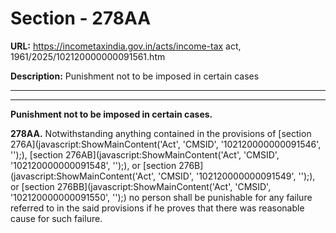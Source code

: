 # Section - 278AA

**URL:** https://incometaxindia.gov.in/acts/income-tax act, 1961/2025/102120000000091561.htm

**Description:** Punishment not to be imposed in certain cases

---

****

**Punishment not to be imposed in certain cases.**

**278AA.** Notwithstanding anything contained in the provisions of [section 276A](javascript:ShowMainContent\('Act', 'CMSID', '102120000000091546', ''\);), [section 276AB](javascript:ShowMainContent\('Act', 'CMSID', '102120000000091548', ''\);), or [section 276B](javascript:ShowMainContent\('Act', 'CMSID', '102120000000091549', ''\);), or [section 276BB](javascript:ShowMainContent\('Act', 'CMSID', '102120000000091550', ''\);) no person shall be punishable for any failure referred to in the said provisions if he proves that there was reasonable cause for such failure.